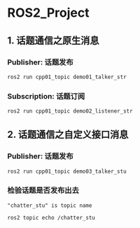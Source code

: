 # ROS2_Project

## 1. 话题通信之原生消息

### Publisher: 话题发布 
```bash
ros2 run cpp01_topic demo01_talker_str 
```
### Subscription: 话题订阅
```bash
ros2 run cpp01_topic demo02_listener_str 
```
## 2. 话题通信之自定义接口消息

### Publisher: 话题发布 
```bash
ros2 run cpp01_topic demo03_talker_stu
```

### 检验话题是否发布出去 
    "chatter_stu" is topic name 
```bash
ros2 topic echo /chatter_stu
```
